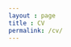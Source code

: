 ```yaml
---
layout : page
title : CV
permalink: /cv/
---
```


<object data="/_assets/cv/calvin_cv.pdf" width="1000" height="1000" type='application/pdf'></object>



